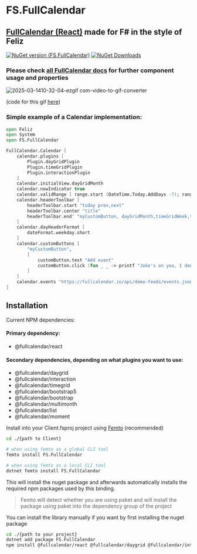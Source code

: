 # FS.FullCalendar

## [FullCalendar (React)](https://fullcalendar.io/demos) made for F# in the style of Feliz

[![NuGet version (FS.FullCalendar)](https://img.shields.io/nuget/v/FS.FullCalendar.svg?style=flat-square)](https://www.nuget.org/packages/FS.FullCalendar/)
[![NuGet Downloads](https://img.shields.io/nuget/dt/FS.FullCalendar.svg)](https://www.nuget.org/packages/FS.FullCalendar/)

### Please check [all FullCalendar docs](https://fullcalendar.io/docs#toc) for further component usage and properties

![2025-03-1410-32-04-ezgif com-video-to-gif-converter](https://github.com/user-attachments/assets/20289af4-fecc-40eb-9bc7-2b546dcab413)

(code for this gif [here](https://github.com/sydsutton/FS.FluentUI/wiki/FullCalendar-Calendar--Draggable))

### Simple example of a Calendar implementation:

```fsharp
open Feliz
open System
open FS.FullCalendar

FullCalendar.Calendar [
    calendar.plugins [
        Plugin.dayGridPlugin
        Plugin.timeGridPlugin
        Plugin.interactionPlugin
    ]
    calendar.initialView.dayGridMonth
    calendar.nowIndicator true
    calendar.validRange [ range.start (DateTime.Today.AddDays -7); range.end' (DateTime.Today.AddDays 7)]
    calendar.headerToolbar [
        headerToolbar.start "today prev,next"
        headerToolbar.center "title"
        headerToolbar.end' "myCustomButton, dayGridMonth,timeGridWeek,timeGridDay,list"
    ]
    calendar.dayHeaderFormat [
        dateFormat.weekday.short
    ]
    calendar.customButtons [
        "myCustomButton",
        [
            customButton.text "Add event"
            customButton.click (fun _ _ -> printf "Joke's on you, I don't do anything")
        ]
    ]
    calendar.events "https://fullcalendar.io/api/demo-feeds/events.json?start=2/23/2025&end=4/5/2025"
]
```

## Installation

Current NPM dependencies:
#### Primary dependency:
* @fullcalendar/react

#### Secondary dependencies, depending on what plugins you want to use:
* @fullcalendar/daygrid
* @fullcalendar/interaction
* @fullcalendar/timegrid
* @fullcalendar/bootstrap5
* @fullcalendar/bootstrap
* @fullcalendar/multimonth
* @fullcalendar/list
* @fullcalendar/moment

Install into your Client.fsproj project using [Femto](https://github.com/Zaid-Ajaj/Femto) (recommended)
```bash
cd ./{path to Client}

# when using femto as a global CLI tool
femto install FS.FullCalendar

# when using femto as a local CLI tool
dotnet femto install FS.FullCalendar
```
This will install the nuget package and afterwards automatically installs the required npm packages used by this binding.

> Femto will detect whether you are using paket and will install the package using paket into the dependency group of the project

You can install the library manually if you want by first installing the nuget package
```bash
cd ./{path to your project}
dotnet add package FS.FullCalendar
npm install @fullcalendar/react @fullcalendar/daygrid @fullcalendar/interaction @fullcalendar/timegrid @fullcalendar/bootstrap5 @fullcalendar/bootstrap @fullcalendar/multimonth @fullcalendar/list @fullcalendar/moment
```

